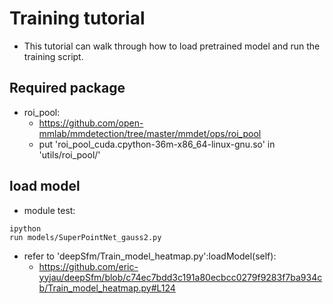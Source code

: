 # Training tutorial
- This tutorial can walk through how to load pretrained model and run the training script.

## Required package
- roi_pool: 
	- https://github.com/open-mmlab/mmdetection/tree/master/mmdet/ops/roi_pool
	- put 'roi_pool_cuda.cpython-36m-x86_64-linux-gnu.so' in 'utils/roi_pool/'

## load model
- module test:
```
ipython
run models/SuperPointNet_gauss2.py
```

- refer to 'deepSfm/Train_model_heatmap.py':loadModel(self):
	- https://github.com/eric-yyjau/deepSfm/blob/c74ec7bdd3c191a80ecbcc0279f9283f7ba934cb/Train_model_heatmap.py#L124